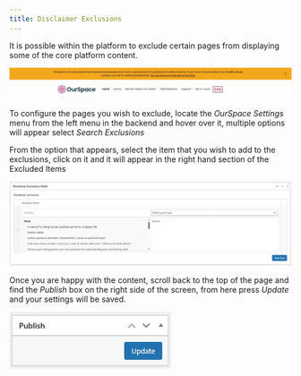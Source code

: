 ```yaml
---
title: Disclaimer Exclusions
---
```


It is possible within the platform to exclude certain pages from displaying some of the core platform content.

![alt text](../../../images/os-home-disclaimer-banner.jpeg)

To configure the pages you wish to exclude, locate the _OurSpace Settings_ menu from the left menu in the backend and hover over it, multiple options will appear select _Search Exclusions_

From the option that appears, select the item that you wish to add to the exclusions, click on it and it will appear in the right hand section of the Excluded Items

![alt text](../../../images/os-page-exclusions-relationship.jpeg)

Once you are happy with the content, scroll back to the top of the page and find the _Publish_ box on the right side of the screen, from here press _Update_ and your settings will be saved. 

![alt text](../../../images/os-disclaimer-banner-update.jpeg)